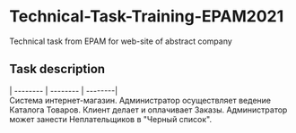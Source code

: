 # Technical-Task-Training-EPAM2021
Technical task from EPAM for web-site of abstract company 

## Task description
| -------- | -------- | --------|  
Система интернет-магазин. Администратор осуществляет ведение Каталога Товаров. Клиент делает и оплачивает Заказы. Администратор может занести Неплательщиков в "Черный список".
